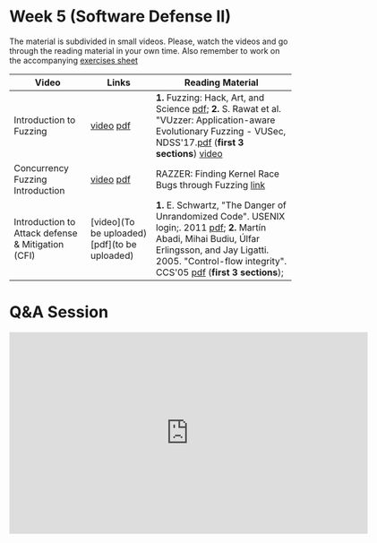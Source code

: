 # Week 5  (Software Defense II)

The material is subdivided in small videos.
Please, watch the videos and go through the reading material in your own time.
Also remember to work on the accompanying [exercises sheet](../exercises/EXERCISE5.md)

| Video                   | Links                     |        Reading Material                                                                                                                                                                                      |
|-------------------------|---------------------------|----------------------------------------------------------------------------------|
| Introduction to Fuzzing                 | [video](https://web.microsoftstream.com/video/4c3a5e13-0edd-45d4-ba68-acf6afcade92) [pdf](https://github.com/cs-uob/COMSM0049/blob/master/docs/slides/week5/Intro-fuzzzing.pdf) | **1.** Fuzzing: Hack, Art, and Science [pdf](https://patricegodefroid.github.io/public_psfiles/Fuzzing-101-CACM2020.pdf); **2.** S. Rawat et al. "VUzzer: Application-aware Evolutionary Fuzzing - VUSec, NDSS'17.[pdf](https://download.vusec.net/papers/vuzzer_ndss17.pdf) (**first 3 sections**) [video](https://www.youtube.com/watch?v=lfOGLUqpnvU&t=40s&ab_channel=NDSSSymposium) |
| Concurrency Fuzzing Introduction | [video](https://web.microsoftstream.com/video/e0f5cfe4-5841-4be4-a4a8-ff0a54ed828b) [pdf](https://github.com/cs-uob/COMSM0049/blob/master/docs/slides/week5/Intro-concurrency-fuzz.pdf)| RAZZER: Finding Kernel Race Bugs through Fuzzing [link](https://lifeasageek.github.io/papers/jeong-razzer.pdf)|
| Introduction to Attack defense & Mitigation (CFI) | [video](To be uploaded) [pdf](to be uploaded) | **1.** E. Schwartz, "The Danger of Unrandomized Code". USENIX login;. 2011 [pdf](https://www.usenix.org/system/files/login/articles/105516-Schwartz.pdf); **2.** Martín Abadi, Mihai Budiu, Úlfar Erlingsson, and Jay Ligatti. 2005. "Control-flow integrity". CCS'05 [pdf](http://www.cs.columbia.edu/~suman/secure_sw_devel/p340-abadi.pdf) (**first 3 sections**);                                                                                                                                                                                       |

# Q&A Session

<iframe width="640" height="360" src="https://web.microsoftstream.com/embed/video/ba0bf84a-eca8-4a79-86a9-dc23971cd5f1?autoplay=false&amp;showinfo=true" allowfullscreen style="border:none;"></iframe>
